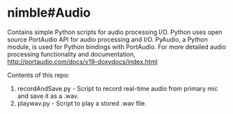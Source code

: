 nimble#Audio
===========


Contains simple Python scripts for audio processing I/O. Python uses open source PortAudio API for audio processing and I/O. PyAudio, a Python module, is used for Python bindings with PortAudio. 
For more detailed audio processing functionality and documentation, http://portaudio.com/docs/v19-doxydocs/index.html

Contents of this repo:
1. recordAndSave.py - Script to record real-time audio from primary mic and save it as a .wav.
2. playwav.py - Script to play a stored .wav file.
